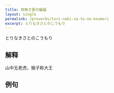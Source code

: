 ```yaml
---
title: 鳥無き里の蝙蝠
layout: single
permalink: /proverbs/tori-naki-sa-to-no-koumori
excerpt: とりなきさとのこうもり
---
```


とりなきさとのこうもり

## 解释

山中无老虎，猴子称大王

## 例句

